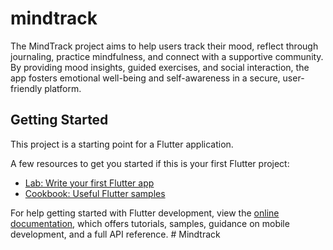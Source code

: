 # mindtrack

The MindTrack project aims to help users track their mood, reflect through journaling, practice mindfulness, and connect with a supportive community. By providing mood insights, guided exercises, and social interaction, the app fosters emotional well-being and self-awareness in a secure, user-friendly platform.

## Getting Started

This project is a starting point for a Flutter application.

A few resources to get you started if this is your first Flutter project:

- [Lab: Write your first Flutter app](https://docs.flutter.dev/get-started/codelab)
- [Cookbook: Useful Flutter samples](https://docs.flutter.dev/cookbook)

For help getting started with Flutter development, view the
[online documentation](https://docs.flutter.dev/), which offers tutorials,
samples, guidance on mobile development, and a full API reference.
#   M i n d t r a c k  
 